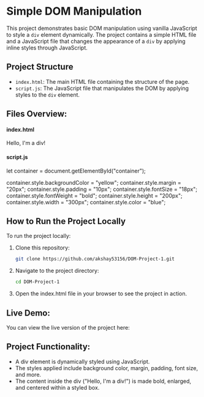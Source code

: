 # Simple DOM Manipulation

This project demonstrates basic DOM manipulation using vanilla JavaScript to style a `div` element dynamically. The project contains a simple HTML file and a JavaScript file that changes the appearance of a `div` by applying inline styles through JavaScript.

## Project Structure

- `index.html`: The main HTML file containing the structure of the page.
- `script.js`: The JavaScript file that manipulates the DOM by applying styles to the `div` element.

## Files Overview:

#### index.html

<!DOCTYPE html>
<html lang="en">
<head>
    <meta charset="UTF-8">
    <meta name="viewport" content="width=device-width, initial-scale=1.0">
    <title>Simple DOM Manipulation</title>
</head>
<body>
    <div id="container">Hello, I'm a div!</div>
    <script src="./script.js"></script>
</body>
</html>

#### script.js

let container = document.getElementById("container");

container.style.backgroundColor = "yellow";
container.style.margin = "20px";
container.style.padding = "10px";
container.style.fontSize = "18px";
container.style.fontWeight = "bold";
container.style.height = "200px";
container.style.width = "300px";
container.style.color = "blue";

## How to Run the Project Locally

To run the project locally:

1. Clone this repository:
   ```bash
   git clone https://github.com/akshay53156/DOM-Project-1.git
2. Navigate to the project directory:
   ```bash
   cd DOM-Project-1
3. Open the index.html file in your browser to see the project in action.

## Live Demo:
You can view the live version of the project here: 

## Project Functionality:
- A div element is dynamically styled using JavaScript.
- The styles applied include background color, margin, padding, font size, and more.
- The content inside the div ("Hello, I'm a div!") is made bold, enlarged, and centered within a styled box.
